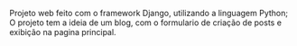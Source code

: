 Projeto web feito com o framework Django, utilizando a linguagem Python;
O projeto tem a ideia de um blog, com o formulario de criação de posts e exibição na pagina principal.
